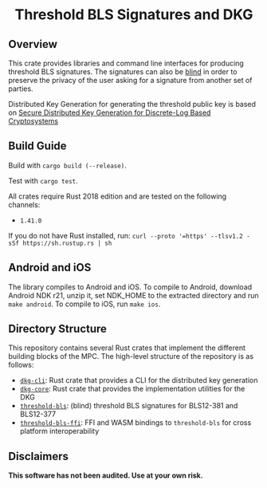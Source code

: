 <h1 align="center">Threshold BLS Signatures and DKG</h1>

## Overview

This crate provides libraries and command line interfaces for producing threshold BLS signatures. The signatures can also be [blind](https://en.wikipedia.org/wiki/Blind_signature) in order to preserve the privacy of the user asking for a signature from another set of parties. 

Distributed Key Generation for generating the threshold public key is based on [Secure Distributed Key Generation for Discrete-Log Based Cryptosystems
](https://link.springer.com/article/10.1007/s00145-006-0347-3)

## Build Guide

Build with `cargo build (--release)`.

Test with `cargo test`.

All crates require Rust 2018 edition and are tested on the following channels:
- `1.41.0`

If you do not have Rust installed, run: `curl --proto '=https' --tlsv1.2 -sSf https://sh.rustup.rs | sh`

## Android and iOS

The library compiles to Android and iOS. To compile to Android, download Android NDK r21, unzip it, set NDK\_HOME to the extracted directory and run `make android`. To compile to iOS, run `make ios`.

## Directory Structure

This repository contains several Rust crates that implement the different building blocks of the MPC. The high-level structure of the repository is as follows:

- [`dkg-cli`](crates/dkg-cli): Rust crate that provides a CLI for the distributed key generation
- [`dkg-core`](crates/dkg-core): Rust crate that provides the implementation utilities for the DKG
- [`threshold-bls`](crates/threshold-bls): (blind) threshold BLS signatures for BLS12-381 and BLS12-377
- [`threshold-bls-ffi`](crates/threshold-bls-ffi): FFI and WASM bindings to `threshold-bls` for cross platform interoperability


## Disclaimers

**This software has not been audited. Use at your own risk.**
